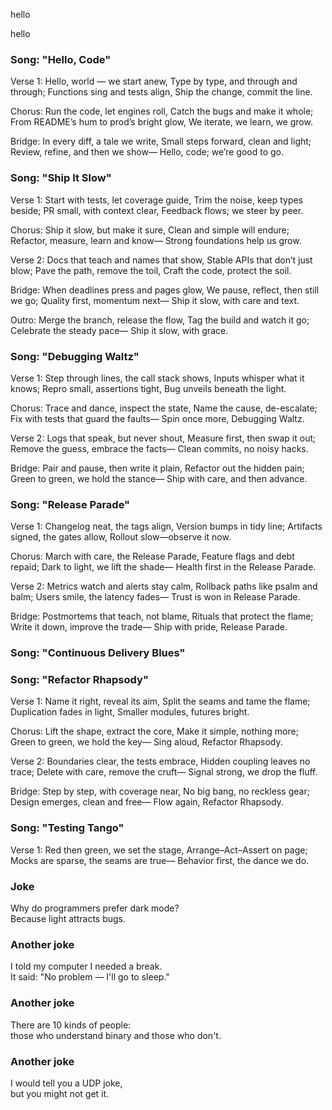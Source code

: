 
hello

hello

### Song: "Hello, Code"

Verse 1:
Hello, world — we start anew,
Type by type, and through and through;
Functions sing and tests align,
Ship the change, commit the line.

Chorus:
Run the code, let engines roll,
Catch the bugs and make it whole;
From README’s hum to prod’s bright glow,
We iterate, we learn, we grow.

Bridge:
In every diff, a tale we write,
Small steps forward, clean and light;
Review, refine, and then we show—
Hello, code; we’re good to go.


### Song: "Ship It Slow"

Verse 1:
Start with tests, let coverage guide,
Trim the noise, keep types beside;
PR small, with context clear,
Feedback flows; we steer by peer.

Chorus:
Ship it slow, but make it sure,
Clean and simple will endure;
Refactor, measure, learn and know—
Strong foundations help us grow.

Verse 2:
Docs that teach and names that show,
Stable APIs that don’t just blow;
Pave the path, remove the toil,
Craft the code, protect the soil.

Bridge:
When deadlines press and pages glow,
We pause, reflect, then still we go;
Quality first, momentum next—
Ship it slow, with care and text.

Outro:
Merge the branch, release the flow,
Tag the build and watch it go;
Celebrate the steady pace—
Ship it slow, with grace.


### Song: "Debugging Waltz"

Verse 1:
Step through lines, the call stack shows,
Inputs whisper what it knows;
Repro small, assertions tight,
Bug unveils beneath the light.

Chorus:
Trace and dance, inspect the state,
Name the cause, de-escalate;
Fix with tests that guard the faults—
Spin once more, Debugging Waltz.

Verse 2:
Logs that speak, but never shout,
Measure first, then swap it out;
Remove the guess, embrace the facts—
Clean commits, no noisy hacks.

Bridge:
Pair and pause, then write it plain,
Refactor out the hidden pain;
Green to green, we hold the stance—
Ship with care, and then advance.


### Song: "Release Parade"

Verse 1:
Changelog neat, the tags align,
Version bumps in tidy line;
Artifacts signed, the gates allow,
Rollout slow—observe it now.

Chorus:
March with care, the Release Parade,
Feature flags and debt repaid;
Dark to light, we lift the shade—
Health first in the Release Parade.

Verse 2:
Metrics watch and alerts stay calm,
Rollback paths like psalm and balm;
Users smile, the latency fades—
Trust is won in Release Parade.

Bridge:
Postmortems that teach, not blame,
Rituals that protect the flame;
Write it down, improve the trade—
Ship with pride, Release Parade.


### Song: "Continuous Delivery Blues"


### Song: "Refactor Rhapsody"

Verse 1:
Name it right, reveal its aim,
Split the seams and tame the flame;
Duplica­tion fades in light,
Smaller modules, futures bright.

Chorus:
Lift the shape, extract the core,
Make it simple, nothing more;
Green to green, we hold the key—
Sing aloud, Refactor Rhapsody.

Verse 2:
Boundaries clear, the tests embrace,
Hidden coupling leaves no trace;
Delete with care, remove the cruft—
Signal strong, we drop the fluff.

Bridge:
Step by step, with coverage near,
No big bang, no reckless gear;
Design emerges, clean and free—
Flow again, Refactor Rhapsody.


### Song: "Testing Tango"

Verse 1:
Red then green, we set the stage,
Arrange–Act–Assert on page;
Mocks are sparse, the seams are true—
Behavior first, the dance we do.


### Joke

Why do programmers prefer dark mode?  
Because light attracts bugs.

### Another joke

I told my computer I needed a break.  
It said: "No problem — I'll go to sleep."

### Another joke

There are 10 kinds of people:  
those who understand binary and those who don't.

### Another joke

I would tell you a UDP joke,  
but you might not get it.


